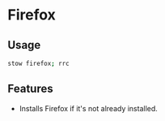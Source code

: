 # Firefox

## Usage

```sh
stow firefox; rrc
```

## Features

- Installs Firefox if it's not already installed.
